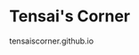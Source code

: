 # Tensai's Corner
tensaiscorner.github.io

<script>
  //location.replace("https://tensaiscorner.github.io/home")
</script>
